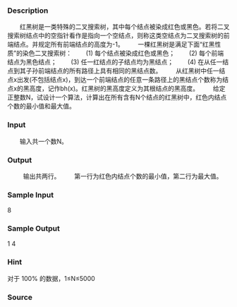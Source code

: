
### Description
　　红黑树是一类特殊的二叉搜索树，其中每个结点被染成红色或黑色。若将二叉搜索树结点中的空指针看作是指向一个空结点，则称这类空结点为二叉搜索树的前端结点。并规定所有前端结点的高度为-1。
　　一棵红黑树是满足下面“红黑性质”的染色二叉搜索树：
　　(1) 每个结点被染成红色或黑色；
　　(2) 每个前端结点为黑色结点；
　　(3) 任一红结点的子结点均为黑结点；
　　(4) 在从任一结点到其子孙前端结点的所有路径上具有相同的黑结点数。
　　从红黑树中任一结点x出发(不包括结点x)，到达一个前端结点的任意一条路径上的黑结点个数称为结点x的黑高度，记作bh(x)。红黑树的黑高度定义为其根结点的黑高度。
　　给定正整数N，试设计一个算法，计算出在所有含有N个结点的红黑树中，红色内结点个数的最小值和最大值。
 
### Input
　　输入共一个数N。
 
### Output
 
　　输出共两行。
　　第一行为红色内结点个数的最小值，第二行为最大值。
 
### Sample Input

8


### Sample Output

1
4


### Hint
对于 100% 的数据，1≤N≤5000
### Source
